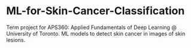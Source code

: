 # ML-for-Skin-Cancer-Classification
Term project for APS360: Applied Fundamentals of Deep Learning @ University of Toronto. ML models to detect skin cancer in images of skin lesions.
